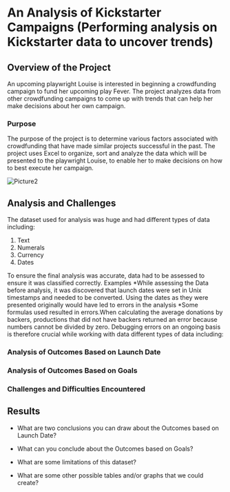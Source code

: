 # An Analysis of Kickstarter Campaigns (Performing analysis on Kickstarter data to uncover trends)
## Overview of the Project
An upcoming playwright Louise is interested in beginning a crowdfunding campaign to fund her upcoming play Fever. The project analyzes data from other crowdfunding campaigns to come up with trends that can help her make decisions about her own campaign.  

### Purpose
The purpose of the project is to determine various factors associated with crowdfunding that have made similar projects successful in the past. 
The project uses Excel to organize, sort and analyze the data which will be presented to the playwright Louise, to enable her to make decisions on how to best execute her campaign.

![Picture2](https://user-images.githubusercontent.com/90416094/137037676-bb13ad0e-ddb6-498b-885e-de9ebaa8b448.png)



## Analysis and Challenges
The dataset used for analysis was huge and had different types of data including:
1. Text
2. Numerals
3. Currency
4. Dates

To ensure the final analysis was accurate, data had to be assessed to ensure it was classified correctly. 
Examples
*While assessing the Data before analysis, it was discovered that launch dates were set in Unix timestamps and needed to be converted. Using the dates as they were presented   originally would have led to errors in the analysis 
*Some formulas used resulted in errors.When calculating the average donations by backers, productions that  did not have backers returned an error because numbers cannot be divided by zero. Debugging errors on an ongoing basis is therefore crucial while working with data
different types of data including:

### Analysis of Outcomes Based on Launch Date

### Analysis of Outcomes Based on Goals

### Challenges and Difficulties Encountered

## Results

- What are two conclusions you can draw about the Outcomes based on Launch Date?

- What can you conclude about the Outcomes based on Goals?

- What are some limitations of this dataset?

- What are some other possible tables and/or graphs that we could create?

